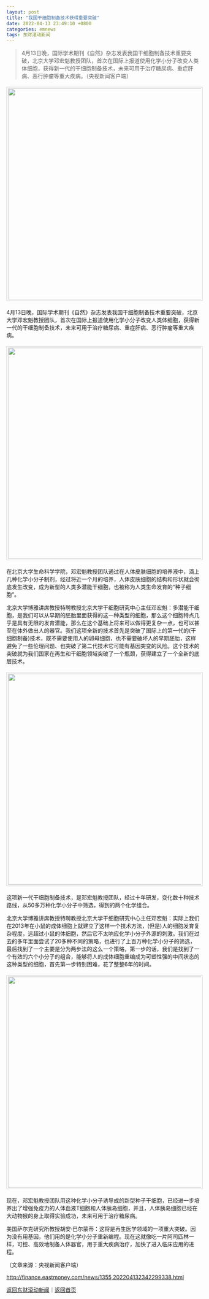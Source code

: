 ```yaml
---
layout: post
title: "我国干细胞制备技术获得重要突破"
date: 2022-04-13 23:49:10 +0800
categories: emnews
tags: 东财滚动新闻
---
```

> 4月13日晚，国际学术期刊《自然》杂志发表我国干细胞制备技术重要突破，北京大学邓宏魁教授团队，首次在国际上报道使用化学小分子改变人类体细胞，获得新一代的干细胞制备技术，未来可用于治疗糖尿病、重症肝病、恶行肿瘤等重大疾病。（央视新闻客户端）

<center><img src="https://dfscdn.dfcfw.com/download/D24801944474086333334_w1960h1167.jpg" width="550" emheight="327" style="border:#d1d1d1 1px solid;padding:3px;margin:5px 0;" /></center>
 <p>4月13日晚，国际学术期刊《自然》杂志发表我国干细胞制备技术重要突破，北京大学邓宏魁教授团队，首次在国际上报道使用化学小分子改变人类体细胞，获得新一代的干细胞制备技术，未来可用于治疗糖尿病、重症肝病、恶行肿瘤等重大疾病。</p>
 <center><img src="https://dfscdn.dfcfw.com/download/D25570264387912551214_w952h532.jpg" width="550" emheight="307" style="border:#d1d1d1 1px solid;padding:3px;margin:5px 0;" /></center>
 <p>在北京大学生命科学学院，邓宏魁教授团队通过在人体皮肤细胞的培养液中，滴上几种化学小分子制剂，经过将近一个月的培养，人体皮肤细胞的结构和形状就会彻底发生改变，成为新型的人类多潜能干细胞，也被称为人类生命发育的“种子细胞”。</p>
 <p>北京大学博雅讲席教授特聘教授北京大学干细胞研究中心主任邓宏魁：多潜能干细胞，是我们可以从早期的胚胎里面获得的这一种类型的细胞，那么这个细胞特点几乎是具有无限的发育潜能，那么在这个基础上将来可以做得更复杂一点，也可以甚至在体外做出人的器官。我们这项全新的技术首先是突破了国际上的第一代的(干细胞制备)技术，既不需要使用人的卵母细胞，也不需要破坏人的早期胚胎，这样避免了一些伦理问题、也突破了第二代技术它可能有基因突变的风险。这个技术的突破就为我们国家在再生和干细胞领域突破了一个瓶颈，获得建立了一个全新的底层技术。</p>
 <center><img src="https://dfscdn.dfcfw.com/download/D24913338146942584199_w952h530.jpg" width="550" emheight="306" style="border:#d1d1d1 1px solid;padding:3px;margin:5px 0;" /></center>
 <p>这项新一代干细胞制备技术，是邓宏魁教授团队，经过十年研发，变化数十种技术路线，从50多万种化学小分子中筛选，得到的两个化学组合。</p>
 <p>北京大学博雅讲席教授特聘教授北京大学干细胞研究中心主任邓宏魁：实际上我们在2013年在小鼠的成体细胞上就建立了这样一个技术方法，(但是)人的细胞发育复杂程度，远超过小鼠的体细胞，然后它不太响应化学小分子外源的刺激。我们在过去的多年里面尝试了20多种不同的策略，也进行了上百万种化学小分子的筛选，最后找到了一个主要是分为两步法的这么一个策略，第一步的话，我们是找到了一个有效的六个小分子的组合，能够将人的成体细胞重编成为可塑性强的中间状态的这种类型的细胞，首先第一步特别困难，花了整整6年的时间。</p>
 <center><img src="https://dfscdn.dfcfw.com/download/D25552661096793072195_w952h529.jpg" width="550" emheight="306" style="border:#d1d1d1 1px solid;padding:3px;margin:5px 0;" /></center>
 <p>现在，邓宏魁教授团队用这种化学小分子诱导成的新型种子干细胞，已经进一步培养出了增强免疫力的人体血液T细胞和人体胰岛细胞，并且，人体胰岛细胞已经在大动物猴的身上取得实验成功，未来可用于治疗糖尿病。</p>
 <p>美国萨尔克研究所教授胡安·巴尔蒙蒂：这将是再生医学领域的一项重大突破。因为没有用基因，他们用的是化学小分子重新编程。现在这就像吃一片阿司匹林一样，可控、高效地制备人体器官，用于重大疾病治疗，加快了进入临床应用的进程。</p><p class="em_media">（文章来源：央视新闻客户端）</p>

<http://finance.eastmoney.com/news/1355,202204132342299338.html>

[返回东财滚动新闻](//finews.withounder.com/emnews/)｜[返回首页](//finews.withounder.com/)